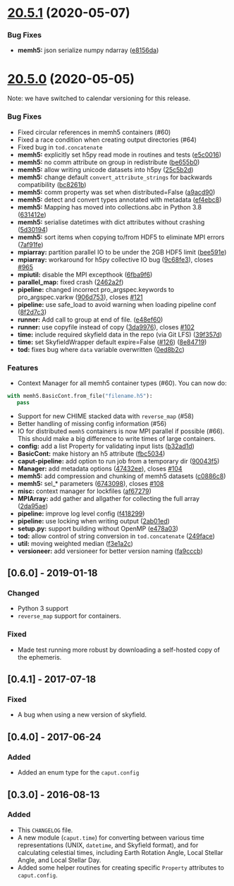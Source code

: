 # [20.5.1](https://github.com/radiocosmology/caput/compare/v20.5.0...v20.5.1) (2020-05-07)


### Bug Fixes

* **memh5:** json serialize numpy ndarray ([e8156da](https://github.com/radiocosmology/caput/commit/e8156da8d49dc9534378f845c0f36dd160ea7d3f))



# [20.5.0](https://github.com/radiocosmology/caput/compare/v0.6.0...v20.5.0) (2020-05-05)

Note: we have switched to calendar versioning for this release. 
 

### Bug Fixes

* Fixed circular references in memh5 containers (#60)
* Fixed a race condition when creating output directories (#64)
* Fixed bug in `tod.concatenate`
* **memh5:** explicitly set h5py read mode in routines and tests ([e5c0016](https://github.com/radiocosmology/caput/commit/e5c0016214d60a663f1ef37d9c7761ff0ee39bc9))
* **memh5:** no comm attribute on group in redistribute ([be655b0](https://github.com/radiocosmology/caput/commit/be655b0f5498de5c07ee11b2c941717f1a854ebf))
* **memh5:** allow writing unicode datasets into h5py ([25c5b2d](https://github.com/radiocosmology/caput/commit/25c5b2d952d13300081e31cc9e7830471fe2822c))
* **memh5:** change default `convert_attribute_strings` for backwards compatibility ([bc8261b](https://github.com/radiocosmology/caput/commit/bc8261bed1078355fdab031bdd527521ec58338c))
* **memh5:** comm property was set when distributed=False ([a9acd90](https://github.com/radiocosmology/caput/commit/a9acd90f43289c32aaab52129004d0fc41c88410))
* **memh5:** detect and convert types annotated with metadata ([ef4ebc8](https://github.com/radiocosmology/caput/commit/ef4ebc88f38293c6bec9a46aa2643af62651adef))
* **memh5:** Mapping has moved into collections.abc in Python 3.8 ([631412e](https://github.com/radiocosmology/caput/commit/631412efdc143d45490697b574a1c6d3f74a2d4b))
* **memh5:** serialise datetimes with dict attributes without crashing ([5d30194](https://github.com/radiocosmology/caput/commit/5d301946d06ba3d4d4477f17478d6ed6426cd0a7))
* **memh5:** sort items when copying to/from HDF5 to eliminate MPI errors ([7af91fe](https://github.com/radiocosmology/caput/commit/7af91fee9c44db327f1ba2ad6df961c52c440af2))
* **mpiarray:** partition parallel IO to be under the 2GB HDF5 limit ([bee591e](https://github.com/radiocosmology/caput/commit/bee591e9bf6e9e195ec1467fd4423b4c03feb3ee))
* **mpiarray:** workaround for h5py collective IO bug ([9c68fe3](https://github.com/radiocosmology/caput/commit/9c68fe38ca08d0bf95db77e772db5afd32a3a7af)), closes [#965](https://github.com/radiocosmology/caput/issues/965)
* **mpiutil:** disable the MPI excepthook ([6fba9f6](https://github.com/radiocosmology/caput/commit/6fba9f66af72c19d4bc8afb1b716431e9b46ea59))
* **parallel_map:** fixed crash ([2462a2f](https://github.com/radiocosmology/caput/commit/2462a2f75449f0a4fba398b8922c7814ccd04706))
* **pipeline:** changed incorrect pro_argspec.keywords to pro_argspec.varkw ([906d753](https://github.com/radiocosmology/caput/commit/906d753c6f70fc1db6d6232938a1991f57313dec)), closes [#121](https://github.com/radiocosmology/caput/issues/121)
* **pipeline:** use safe_load to avoid warning when loading pipeline conf ([8f2d7c3](https://github.com/radiocosmology/caput/commit/8f2d7c3af579f6215e72eb581ed682eec8eadacc))
* **runner:** Add call to group at end of file. ([e48ef60](https://github.com/radiocosmology/caput/commit/e48ef6051469057dc1684e910c1ec00dda438e07))
* **runner:** use copyfile instead of copy ([3da9976](https://github.com/radiocosmology/caput/commit/3da997613b94349d2afee2bfb42a81d30d1af9f4)), closes [#102](https://github.com/radiocosmology/caput/issues/102)
* **time:** include required skyfield data in the repo (via Git LFS) ([39f357d](https://github.com/radiocosmology/caput/commit/39f357d281c907391872f66426830b054605a56a))
* **time:** set SkyfieldWrapper default expire=False ([#126](https://github.com/radiocosmology/caput/issues/126)) ([8e84719](https://github.com/radiocosmology/caput/commit/8e8471982139bb8aacf27efadeef4127b53d4cda))
* **tod:** fixes bug where `data` variable overwritten ([0ed8b2c](https://github.com/radiocosmology/caput/commit/0ed8b2cf9bd534b7c61633cfa2255fc14900ade5))


### Features

* Context Manager for all memh5 container types (#60). You can now do:
```python
with memh5.BasicCont.from_file("filename.h5"):
   pass
```
* Support for new CHIME stacked data with `reverse_map` (#58)
* Better handling of missing config information (#56)
* IO for distributed `memh5` containers is now MPI parallel if possible (#66). This should make a
big difference to write times of large containers.
* **config:** add a list Property for validating input lists ([b32ad1d](https://github.com/radiocosmology/caput/commit/b32ad1d238d25a5031eb3035572abd48bbfd4677))
* **BasicCont:** make history an h5 attribute ([fbc5034](https://github.com/radiocosmology/caput/commit/fbc50340907e321cba9682ff6dc47c534f82e122))
* **caput-pipeline:** add option to run job from a temporary dir ([90043f5](https://github.com/radiocosmology/caput/commit/90043f594851713575d778f768baba5ce100187b))
* **Manager:** add metadata options ([47432ee](https://github.com/radiocosmology/caput/commit/47432ee30a43dc8d50d8059f608c7d050e7e4c37)), closes [#104](https://github.com/radiocosmology/caput/issues/104)
* **memh5:** add compression and chunking of memh5 datasets ([c0886c8](https://github.com/radiocosmology/caput/commit/c0886c850cfc80663017a22bafb86d0506cbb915))
* **memh5:** sel_* parameters ([6743098](https://github.com/radiocosmology/caput/commit/67430981a938c05157eaeef2e233532de77715f1)), closes [#108](https://github.com/radiocosmology/caput/issues/108)
* **misc:** context manager for lockfiles ([af67279](https://github.com/radiocosmology/caput/commit/af6727951aa5f13845978d58559bae94d21325ce))
* **MPIArray:** add gather and allgather for collecting the full array ([2da95ae](https://github.com/radiocosmology/caput/commit/2da95ae997f2e3f13a7699ef5323830da5dd8f76))
* **pipeline:** improve log level config ([f418299](https://github.com/radiocosmology/caput/commit/f4182995c252a04b99f3168d6bbec88e12a9d7fd))
* **pipeline:** use locking when writing output ([2ab01ed](https://github.com/radiocosmology/caput/commit/2ab01edce0864c96486eb59b6c1803929034992c))
* **setup.py:** support building without OpenMP ([e478a03](https://github.com/radiocosmology/caput/commit/e478a03d221d4ec71d5f98bc9331d865005d422c))
* **tod:** allow control of string conversion in `tod.concatenate` ([249face](https://github.com/radiocosmology/caput/commit/249face8d4e0ab38e91507c0724606687d8515c8))
* **util:** moving weighted median ([f3e1a2c](https://github.com/radiocosmology/caput/commit/f3e1a2c8c4cbb656a642dc1a304f356f5c7ee311))
* **versioneer:** add versioneer for better version naming ([fa9cccb](https://github.com/radiocosmology/caput/commit/fa9cccbc7443e82cb63a478be908d6923b35e3f1))



## [0.6.0] - 2019-01-18

### Changed

- Python 3 support
- `reverse_map` support for containers.

### Fixed

- Made test running more robust by downloading a self-hosted copy of the
  ephemeris.


## [0.4.1] - 2017-07-18

### Fixed

- A bug when using a new version of skyfield.


## [0.4.0] - 2017-06-24

### Added

- Added an enum type for the `caput.config`


## [0.3.0] - 2016-08-13

### Added

- This `CHANGELOG` file.
- A new module (`caput.time`) for converting between various time
  representations (UNIX, `datetime`, and Skyfield format), and for calculating
  celestial times, including Earth Rotation Angle, Local Stellar Angle, and
  Local Stellar Day.
- Added some helper routines for creating specific `Property` attributes to
  `caput.config`.
